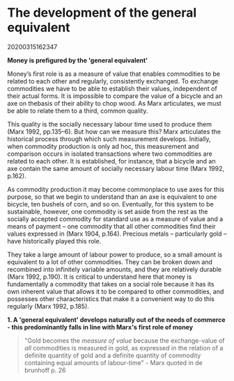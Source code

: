 # The development of the general equivalent
20200315162347


**Money is prefigured by the 'general equivalent'**

Money’s first role is as a measure of value that enables commodities to be related to each other and regularly, consistently exchanged. To exchange commodities we have to be able to establish their values, independent of their actual forms. It is impossible to compare the value of a bicycle and an axe on thebasis of their ability to chop wood. As Marx articulates, we must be able to relate them to a third, common quality. 

This quality is the socially necessary labour time used to produce them (Marx 1992, pp.135–6). But how can we measure this? Marx articulates the historical process through which such measurement develops. Initially, when commodity production is only ad hoc, this measurement and comparison occurs in isolated transactions where two commodities are related to each other. It is established, for instance, that a bicycle and an axe contain the same amount of socially necessary labour time (Marx 1992, p.162).

As commodity production it may become commonplace to use axes for this purpose, so that we begin to understand than an axe is equivalent to one bicycle, ten bushels of corn, and so on. Eventually, for this system to be sustainable, however, one commodity is set aside from the rest as the socially accepted commodity for standard use as a measure of value and a means of payment – one commodity that all other commodities find their values expressed in (Marx 1904, p.164). Precious metals – particularly gold – have historically played this role.

They take a large amount of labour power to produce, so a small amount is equivalent to a lot of other commodities. They can be broken down and recombined into infinitely variable amounts, and they are relatively durable (Marx 1992, p.190). It is critical to understand here that money is fundamentally a commodity that takes on a social role because it has its own inherent value that allows it to be compared to other commodities, and possesses other characteristics that make it a convenient way to do this regularly (Marx 1992, p.185).

**1. A 'general equivalent' develops naturally out of the needs of commerce - this predominantly falls in line with Marx's first role of money**


> "Gold becomes the *measure of value* because the exchange-value of *all* commodities is measured in gold, as expressed in the relation of a definite quantity of gold and a definite quantity of commodity containing equal amounts of labour-time" - Marx quoted in de brunhoff p. 26